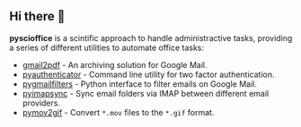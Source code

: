 ## Hi there 👋

**pyscioffice** is a scintific approach to handle administractive tasks, providing a series of different utilities to automate office tasks:

* [gmail2pdf](https://github.com/pyscioffice/gmail2pdf) - An archiving solution for Google Mail. 
* [pyauthenticator](https://github.com/pyscioffice/pyauthenticator) - Command line utility for two factor authentication.
* [pygmailfilters](https://github.com/pyscioffice/pygmailfilter) - Python interface to filter emails on Google Mail. 
* [pyimapsync](https://github.com/pyscioffice/pyimapsync) - Sync email folders via IMAP between different email providers. 
* [pymov2gif](https://github.com/pyscioffice/pymov2gif) - Convert `*.mov` files to the `*.gif` format.
